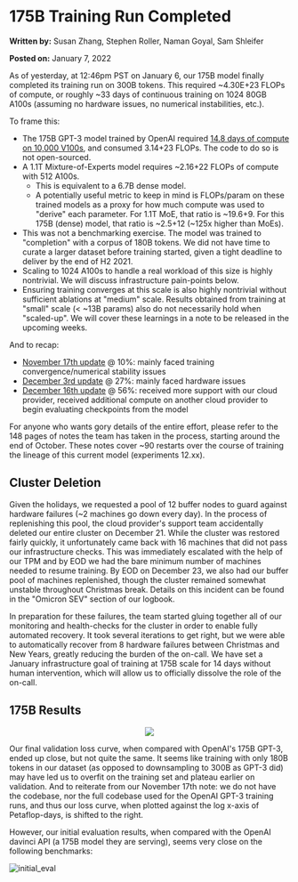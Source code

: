 # 175B Training Run Completed
**Written by:** Susan Zhang, Stephen Roller, Naman Goyal, Sam Shleifer

**Posted on:** January 7, 2022

As of yesterday, at 12:46pm PST on January 6, our 175B model finally completed its training run on 300B tokens.  This required ~4.30E+23 FLOPs of compute, or roughly ~33 days of continuous training on 1024 80GB A100s (assuming no hardware issues, no numerical instabilities, etc.).

To frame this:

* The 175B GPT-3 model trained by OpenAI required [14.8 days of compute on 10,000 V100s](https://arxiv.org/pdf/2104.10350.pdf), and consumed 3.14+23 FLOPs.  The code to do so is not open-sourced.
* A 1.1T Mixture-of-Experts model requires ~2.16+22 FLOPs of compute with 512 A100s.
  * This is equivalent to a 6.7B dense model.
  * A potentially useful metric to keep in mind is FLOPs/param on these trained models as a proxy for how much compute was used to "derive" each parameter.  For 1.1T MoE, that ratio is ~19.6+9.  For this 175B (dense) model, that ratio is ~2.5+12 (~125x higher than MoEs).
* This was not a benchmarking exercise.  The model was trained to "completion" with a corpus of 180B tokens.  We did not have time to curate a larger dataset before training started, given a tight deadline to deliver by the end of H2 2021.
* Scaling to 1024 A100s to handle a real workload of this size is highly nontrivial. We will discuss infrastructure pain-points below.
* Ensuring training converges at this scale is also highly nontrivial without sufficient ablations at "medium" scale.  Results obtained from training at "small" scale (< ~13B params) also do not necessarily hold when "scaled-up". We will cover these learnings in a note to be released in the upcoming weeks.

And to recap:

* [November 17th update](./10_percent_update.md) @ 10%: mainly faced training convergence/numerical stability issues
* [December 3rd update](./27_percent_update.md) @ 27%: mainly faced hardware issues
* [December 16th update](./56_percent_update.md) @ 56%: received more support with our cloud provider, received additional compute on another cloud provider to begin evaluating checkpoints from the model

For anyone who wants gory details of the entire effort, please refer to the 148 pages of notes the team has taken in the process, starting around the end of October.  These notes cover ~90 restarts over the course of training the lineage of this current model (experiments 12.xx).

## Cluster Deletion
Given the holidays, we requested a pool of 12 buffer nodes to guard against hardware failures (~2 machines go down every day). In the process of replenishing this pool, the cloud provider's support team accidentally deleted our entire cluster on December 21.  While the cluster was restored fairly quickly, it unfortunately came back with 16 machines that did not pass our infrastructure checks.  This was immediately escalated with the help of our TPM and by EOD we had the bare minimum number of machines needed to resume training. By EOD on December 23, we also had our buffer pool of machines replenished, though the cluster remained somewhat unstable throughout Christmas break.  Details on this incident can be found in the "Omicron SEV" section of our logbook.

In preparation for these failures, the team started gluing together all of our monitoring and health-checks for the cluster in order to enable fully automated recovery. It took several iterations to get right, but we were able to automatically recover from 8 hardware failures between Christmas and New Years, greatly reducing the burden of the on-call. We have set a January infrastructure goal of training at 175B scale for 14 days without human intervention, which will allow us to officially dissolve the role of the on-call.

## 175B Results

<p align="center">
<img src="./images/gpt3_comparison_100_perc.jpeg">
</p>

Our final validation loss curve, when compared with OpenAI's 175B GPT-3, ended up close, but not quite the same.  It seems like training with only 180B tokens in our dataset (as opposed to downsampling to 300B as GPT-3 did) may have led us to overfit on the training set and plateau earlier on validation.  And to reiterate from our November 17th note: we do not have the codebase, nor the full codebase used for the OpenAI GPT-3 training runs, and thus our loss curve, when plotted against the log x-axis of Petaflop-days, is shifted to the right.

However, our initial evaluation results, when compared with the OpenAI davinci API (a 175B model they are serving), seems very close on the following benchmarks:

![initial_eval](./images/initial_eval_results.jpeg)
